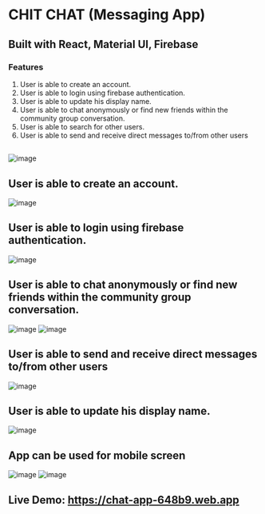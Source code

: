 # CHIT CHAT (Messaging App)
## Built with React, Material UI, Firebase

### Features

1. User is able to create an account.
2. User is able to login using firebase authentication.
3. User is able to update his display name.
4. User is able to chat anonymously or find new friends within the community group conversation.
5. User is able to search for other users.
6. User is able to send and receive direct messages to/from other users

##
![image](https://user-images.githubusercontent.com/81558435/132973888-b562a0ab-4dfa-4bf8-967a-74857cfe642e.png)

## User is able to create an account.
![image](https://user-images.githubusercontent.com/81558435/132974440-0e36ad98-042f-4fcd-9e81-bc6f98ca3e99.png)

## User is able to login using firebase authentication.
![image](https://user-images.githubusercontent.com/81558435/132974435-61d690e3-2463-4151-9085-48ef5728c0b7.png)

## User is able to chat anonymously or find new friends within the community group conversation.
![image](https://user-images.githubusercontent.com/81558435/132974467-08417326-d88e-4875-b0e7-bfefe1cb4e91.png)
![image](https://user-images.githubusercontent.com/81558435/132974309-70764da6-299e-4643-b08a-41ed5c3d6629.png)

## User is able to send and receive direct messages to/from other users
![image](https://user-images.githubusercontent.com/81558435/132974366-30b1efbd-3953-404e-a982-d6ac857902c2.png)

## User is able to update his display name.
![image](https://user-images.githubusercontent.com/81558435/132974410-acf0370a-043f-4133-86de-41234cd5b9e4.png)


## App can be used for mobile screen
![image](https://user-images.githubusercontent.com/81558435/132976461-14277be8-8814-40d4-90d3-051678f723a9.png)
![image](https://user-images.githubusercontent.com/81558435/132976510-32e11efb-a632-4d22-8094-7834aa339509.png)


## Live Demo: https://chat-app-648b9.web.app
